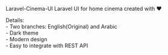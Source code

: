 Laravel-Cinema-UI
Laravel UI for home cinema created with ❤

Details: <br />
     - Two branches: English(Original) and Arabic <br />
     - Dark theme <br />
     - Modern design <br />
     - Easy to integrate with REST API <br />
